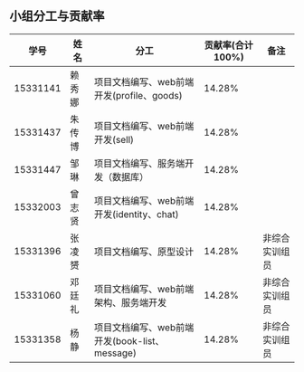 ## 小组分工与贡献率

学号 | 姓名 | 分工 | 贡献率(合计100%) | 备注                           
--- | --- | --- | --- |  ---                                           
15331141 | 赖秀娜 | 项目文档编写、web前端开发(profile、goods) | 14.28% |                                      
15331437 | 朱传博 | 项目文档编写、web前端开发(sell) | 14.28% |                                       
15331447 | 邹琳 | 项目文档编写、服务端开发（数据库） | 14.28% |                                              
15332003 | 曾志贤 | 项目文档编写、web前端开发(identity、chat) | 14.28% |                                  
15331396 | 张凌赟 | 项目文档编写、原型设计 | 14.28% | 非综合实训组员                               
15331060 | 邓廷礼 | 项目文档编写、web前端架构、服务端开发 | 14.28% | 非综合实训组员                           
15331358 | 杨静 | 项目文档编写、web前端开发(book-list、message) | 14.28% | 非综合实训组员                                       
